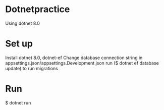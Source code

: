 # Dotnetpractice
Using dotnet 8.0

# Set up
Install dotnet 8.0, dotnet-ef
Change database connection string in appsettings.json/appsettings.Development.json
run ($ dotnet ef database update) to run migrations

# Run
$ dotnet run